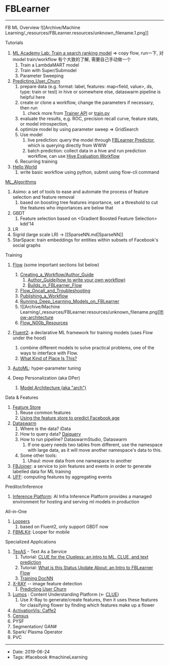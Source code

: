 # FBLearner
----

FB ML Overview
![[Archive/Machine Learning/_resources/FBLearner.resources/unknown_filename.1.png]]

Tutorials

1.  [ML Academy Lab: Train a search ranking model](https://our.internmc.facebook.com/intern/wiki/ML_Academy_Lab/) => copy flow, run一下, 对model train/workflow 有个大致的了解, 需要自己手动做一个
    1.  Train a LambdaMART model
    2.  Train with Super/Submodel
    3.  Parameter Sweeping
2.  [Predicting\_User\_Churn](https://our.internmc.facebook.com/intern/wiki/FBLearner_and_Family/Flow/Getting_Started_with_Flow/Tutorial_-_Predicting_User_Churn)
    1.  prepare data (e.g. format: label, features: map<field, value>, ds, type: train or test) in hive or somewhere else, dataswarm pipeline is helpful here
    2.  create or clone a workflow, change the parameters if necessary, then run
        1.  check more from [Trainer API](https://our.internmc.facebook.com/intern/fblearner/docs/workflow/training.trainer.Trainer/) or [train.py](https://phabricator.internmc.facebook.com/diffusion/FBS/browse/master/fbcode/fblearner/flow/projects/training/trainer.py)
    3.  evaluate the results, e.g. ROC, precision recall curve, feature stats, or model introspection, 
    4.  optimize model by using parameter sweep => GridSearch
    5.  Use model
        1.  live prediction: query the model through [FBLearner Predictor](https://our.intern.facebook.com/intern/dex/fblearner-predictor/), which is querying directly from WWW
        2.  batch prediction: collect data in a hive and run prediction workflow, can use [Hive Evaluation Workflow](https://our.intern.facebook.com/intern/fblearner/docs/workflow/evaluators.hive_evaluation.Workflow/)
    6.  Recurring training
3.  [Hello World](https://our.internmc.facebook.com/intern/wiki/FBLearner_and_Family/Flow/Getting_Started_with_Flow/Hello_World/)
    1.  write basic workflow using python, submit using flow-cli command


[ML\_Algorithms](https://our.internmc.facebook.com/intern/wiki/FBLearner_and_Family/ML_Algorithms/?vitals_event=wiki_click_navigation_link)

1.  Asimo: a set of tools to ease and automate the process of feature selection and feature removal
    1.  based on boosting tree features importance, set a threshold to cut the features who importances are below that
2.  GBDT
    1.  Feature selection based on <Gradient Boosted Feature Selection\> kdd'14
3.  LR
4.  Sigrid (large scale LR) -> [[SparseNN.md|SparseNN]]
5.  StarSpace: train embeddings for entities within subsets of Facebook's social graphs


Training

1.  [Flow](https://our.internmc.facebook.com/intern/wiki/FBLearner_and_Family/Flow/?vitals_event=wiki_click_navigation_link) (some important sections list below)
    1.  [Creating\_a\_Workflow/Author\_Guide](https://our.internmc.facebook.com/intern/wiki/FBLearner_and_Family/Flow/Creating_a_Workflow/Author_Guide)
        1.  [Author\_Guide(how to write your own workflow)](https://our.internmc.facebook.com/intern/wiki/FBLearner_and_Family/Flow/Creating_a_Workflow/Author_Guide/?vitals_event=wiki_click_navigation_link)
        2.  [Builds\_in\_FBLearner\_Flow](https://our.internmc.facebook.com/intern/wiki/FBLearner_and_Family/Flow/Creating_a_Workflow/Author_Guide/Builds_in_FBLearner_Flow/?vitals_event=wiki_click_navigation_link)
    2.  [Flow\_Oncall\_and\_Troubleshooting](https://our.internmc.facebook.com/intern/wiki/FBLearner_and_Family/Flow/Flow_Oncall_and_Troubleshooting/?vitals_event=wiki_click_navigation_link)
    3.  [Publishing\_a\_Workflow](https://our.internmc.facebook.com/intern/wiki/FBLearner_and_Family/Flow/Publishing_a_Workflow/?vitals_event=wiki_click_navigation_link)
    4.  [Running\_Deep\_Learning\_Models\_on\_FBLearner](https://our.internmc.facebook.com/intern/wiki/FBLearner_and_Family/Flow/Running_Deep_Learning_Models_on_FBLearner/)
    5.  ![[Archive/Machine Learning/_resources/FBLearner.resources/unknown_filename.png]][flow-architecture](https://our.internmc.facebook.com/intern/wiki/FBLearner_and_Family/Flow/Getting_Started_with_Flow/flow-architecture/?vitals_event=wiki_click_navigation_link)
    6.  [Flow\_N00b\_Resources](https://our.internmc.facebook.com/intern/wiki/FBLearner_and_Family/Flow/Getting_Started_with_Flow/Flow_N00b_Resources/)
2.  [Fluent2](https://our.intern.facebook.com/intern/dex/fluent2/): a declarative ML framework for training models (uses Flow under the hood)
    1.  combine different models to solve practical problems, one of the ways to interface with Flow. 
    2.  [What Kind of Place Is This?](https://our.internmc.facebook.com/intern/wiki/FBLearner_and_Family/Author_Guide/Fluent2_-_A_Place_Prediction_Tutorial/Looking_Under_the_Hood/) 
3.  [AutoML](https://our.internmc.facebook.com/intern/wiki/AutoML/): hyper-parameter tuning
4.  Deep Personalization (aka DPer)
    
    1.  [Model Architecture (aka "arch")](https://our.internmc.facebook.com/intern/wiki/Deep_Personalization_(aka_DPer)/Model_Architecture/?vitals_event=wiki_click_breadcrumb_direct_link)


Data & Features

1.  [Feature Store](https://our.intern.facebook.com/intern/dex/feature-store/)
    1.  Reuse common features
    2.  [Using the feature store to predict Facebook age](https://our.internmc.facebook.com/intern/wiki/FBLearner_and_Family/Author_Guide/ML_Academy/) 
2.  [Dataswarm](https://our.internmc.facebook.com/intern/wiki/Dataswarm/%20)
    1.  Where is the data? iData 
    2.  How to query data? [Daiquery](https://our.internmc.facebook.com/intern/wiki/Daiquery-tutorial/)
    3.  How to run pipeline? DataswarmStudio, Dataswarm
        1.  If one query needs two tables from different, use the namespace with large data, as it will move another namespace's data to this.
    4.  Some other tools:
        1.  Uhaul: move data from one namespace to another
3.  [FBJoiner](https://our.intern.facebook.com/intern/dex/fbjoiner/): a service to join features and events in order to generate labelled data for ML training
4.  [UFF](https://our.internmc.facebook.com/intern/wiki/Uff/): computing features by aggregating events


Preditor/Inference

1.  [Inference Platform](https://our.intern.facebook.com/intern/dex/fblearner-predictor/): AI Infra Inference Platform provides a managed environment for hosting and serving ml models in production


All-in-One

1.  [Loopers](https://our.intern.facebook.com/intern/dex/looper/) 
    1.  based on Fluent2, only support GBDT now 
2.  [FBMLKit](https://our.intern.facebook.com/intern/dex/fbmlkit/): Looper for mobile


Specialized Applications

1.  [TexAS](https://our.intern.facebook.com/intern/dex/text-as-service/) - Text As a Service
    1.  Tutorial: [CLUE for the Clueless: an intro to ML, CLUE, and text prediction](https://our.internmc.facebook.com/intern/wiki/FBLearner_and_Family/User_Guide/CLUE_for_the_Clueless/)
    2.  Tutorial: [What is this Status Update About: an Intro to FBLearner Flow](https://our.internmc.facebook.com/intern/wiki/FBLearner_and_Family/Introduction_to_Machine_Learning_by_Use_Case_Example/What_is_this_Status_Update_About_:_an_Intro_to_FBLearner_Flow/)
    3.  [Training DocNN](https://our.intern.facebook.com/intern/dex/training-doc-nn/) 
2.  [X-RAY](https://our.intern.facebook.com/intern/dex/xray/) -- image feature detection
    1.  [Predicting User Churn](https://our.internmc.facebook.com/intern/wiki/FBLearner_and_Family/User_Guide/Predicting_User_Churn/) 
3.  [Lumos](https://our.intern.facebook.com/intern/dex/lumos/) : Content Understanding Platform (<- [CLUE](https://our.internmc.facebook.com/intern/wiki/FBLearner_and_Family/Flow/Advanced_Flow_Models/CLUE_for_the_Clueless/))
    1.  Use X-Ray to generate/create features, then it uses these features for classifying flower by finding which features make up a flower  
4.  [ActivationVis: Caffe2](https://our.internmc.facebook.com/intern/wiki/Fblearner-activationvis/)
5.  [Census](https://our.internmc.facebook.com/intern/wiki/Census/)
6.  PYSF
7.  Segmentation/ GAN#
8.  Spark/ Plasma Operator
9.  PVC



----

- Date: 2019-06-24
- Tags: #facebook #machineLearning 



